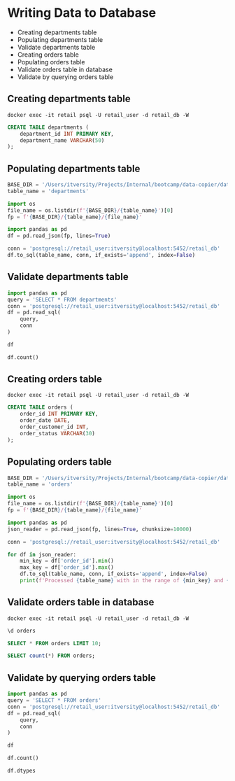 # Writing Data to Database

* Creating departments table
* Populating departments table
* Validate departments table
* Creating orders table
* Populating orders table
* Validate orders table in database
* Validate by querying orders table

## Creating departments table

```shell
docker exec -it retail psql -U retail_user -d retail_db -W
```

```sql
CREATE TABLE departments (
    department_id INT PRIMARY KEY,
    department_name VARCHAR(50)
);
```

## Populating departments table

```python
BASE_DIR = '/Users/itversity/Projects/Internal/bootcamp/data-copier/data/retail_db_json'
table_name = 'departments'

import os
file_name = os.listdir(f'{BASE_DIR}/{table_name}')[0]
fp = f'{BASE_DIR}/{table_name}/{file_name}'

import pandas as pd
df = pd.read_json(fp, lines=True)

conn = 'postgresql://retail_user:itversity@localhost:5452/retail_db'
df.to_sql(table_name, conn, if_exists='append', index=False)
```

## Validate departments table

```python
import pandas as pd
query = 'SELECT * FROM departments'
conn = 'postgresql://retail_user:itversity@localhost:5452/retail_db'
df = pd.read_sql(
    query,
    conn
)

df

df.count()
```

## Creating orders table

```shell
docker exec -it retail psql -U retail_user -d retail_db -W
```

```sql
CREATE TABLE orders (
    order_id INT PRIMARY KEY,
    order_date DATE,
    order_customer_id INT,
    order_status VARCHAR(30)
);
```

## Populating orders table

```python
BASE_DIR = '/Users/itversity/Projects/Internal/bootcamp/data-copier/data/retail_db_json'
table_name = 'orders'

import os
file_name = os.listdir(f'{BASE_DIR}/{table_name}')[0]
fp = f'{BASE_DIR}/{table_name}/{file_name}'

import pandas as pd
json_reader = pd.read_json(fp, lines=True, chunksize=10000)

conn = 'postgresql://retail_user:itversity@localhost:5452/retail_db'

for df in json_reader:
    min_key = df['order_id'].min()
    max_key = df['order_id'].max()
    df.to_sql(table_name, conn, if_exists='append', index=False)
    print(f'Processed {table_name} with in the range of {min_key} and {max_key}')
```

## Validate orders table in database

```shell
docker exec -it retail psql -U retail_user -d retail_db -W
```

```sql
\d orders

SELECT * FROM orders LIMIT 10;

SELECT count(*) FROM orders;
```
## Validate by querying orders table

```python
import pandas as pd
query = 'SELECT * FROM orders'
conn = 'postgresql://retail_user:itversity@localhost:5452/retail_db'
df = pd.read_sql(
    query,
    conn
)

df

df.count()

df.dtypes
```
